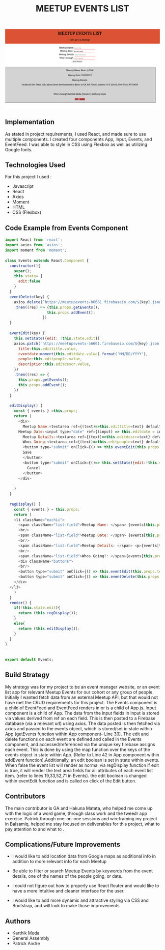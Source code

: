 
# <center> MEETUP EVENTS LIST </center>
<br>

![Screen Shot of the website/app](src/Meetup-Events.png)


## Implementation
As stated in project requirements, I used React, and made sure to use multiple components. I created four components App, Input, Events, and EventFeed. I was able to style in CSS using Flexbox as well as utilizing Google fonts.


## Technologies Used

For this project I used :
- Javascript
- React
- Axios
- Moment
- HTML
- CSS (Flexbox)



## Code Example from Events Component

```javascript
import React from 'react';
import axios from 'axios';
import moment from 'moment';

class Events extends React.Component {
  constructor(){
    super();
    this.state= {
      edit:false
    }
  }
  eventDelete(key) {
    axios.delete(`https://meetupevents-b6661.firebaseio.com/${key}.json`)
    .then((res) => {this.props.getEvents();
                   this.props.addEvent();
                 })
  }

  eventEdit(key) {
    this.setState({edit: !this.state.edit})
    axios.patch(`https://meetupevents-b6661.firebaseio.com/${key}.json`, {
      title:this.edittitle.value,
      eventdate:moment(this.editdate.value).format('MM/DD/YYYY'),
      people:this.editpeople.value,
      description:this.editdescr.value,
    })
    .then((res) => {
      this.props.getEvents();
      this.props.addEvent();
    })
  }

  editDisplay() {
    const { events } =this.props;
    return (
      <div>
        Meetup Name:<textarea ref={(text)=>this.edittitle=text} defaultValue={events[this.props.toShow].title} className="edit-field" /><br/>
      Meetup Date:<input type="date" ref={(input) => this.editdate = input} defaultValue={events[this.props.toShow].eventdate} className="event-input" /><br/>
        Meetup Details:<textarea ref={(text)=>this.editdescr=text} defaultValue={events[this.props.toShow].description} className="edit-field" /><br/>
        Whos Going:<textarea ref={(text)=>this.editpeople=text} defaultValue={events[this.props.toShow].people} className="edit-field" /><br/>
        <button type="submit" onClick={() => this.eventEdit(this.props.toShow)} className="clean">
        Save
        </button>
        <button type="submit" onClick={()=> this.setState({edit:!this.state.edit})}>
          Cancel
        </button>
      </div>

    )
  }

  regDisplay() {
    const { events } = this.props;
    return (
    <li className="eachLi">
      <span className="list-field">Meetup Name: </span> {events[this.props.toShow].title}<br/>
      <br/>
      <span className="list-field">Meetup Date: </span> {events[this.props.toShow].eventdate}<br/>
      <br/>
      <span className="list-field">Meetup Details: </span> <p>{events[this.props.toShow].description}</p><br/>
      <br/>
      <span className="list-field">Whos Going?: </span>{events[this.props.toShow].people}<br/>
      <div className="buttons">
      <br/>
      <button type="submit" onClick={() => this.eventEdit(this.props.toShow)} className="clean">Edit</button>
      <button type="submit" onClick={() => this.eventDelete(this.props.toShow)} className="clean">Delete</button>
    </div>
  </li>
    )
  }
  render() {
    if(!this.state.edit){
      return (this.regDisplay());
    }
    else{
      return (this.editDisplay());
    }
  }
}


export default Events;


```

## Build Strategy

My strategy was for my project to be an event manager website, or an event list app for relevant Meetup Events for our cohort or any group of people. Initially I wanted fetch data from an external Meetup API, but that would not have met the CRUD requirements for this project. The Events component is a child of EventFeed and EventFeed renders in or is a child of App.js. Input component is a child of App. The data from the input fields in Input is stored via values derived from ref on each field. This is then posted to a Firebase database (via a relevant url) using axios. The data posted is then fetched via axios and passed to the events object, which is stored/set in state within App (getEvents function within App component- Line 30). The edit and delete functions on each event are defined and called in the Events component, and accessed/referenced via the unique key firebase  assigns each event. This is done by using the map function over the keys of the events object in state within App. (Refer to Line 42 in App component within addEvent function).Additionally, an edit boolean is set in state within events. When false the event list will render as normal via regDisplay function  if edit is true, it will render the text area fields for all attributes of each event list item. (refer to lines 19,33,52,71 in Events). the edit boolean is changed within eventEdit function and is called on click of the Edit button.



## Contributors
The main contributor is GA and Hakuna Matata, who helped me come up with the logic of a word game, through class work and the tweedr app exercise. Patrick through one-on-one sessions and wireframing my project in Balsamiq, helped me stay focused on deliverables for this project, what to pay attention to and what to .

## Complications/Future Improvements

- I would like to add location data from Google maps as additional info in addition to more relevant info for each Meetup

- Be able to filter or search Meetup Events by keywords from the event details, one of the names of the people going, or date.

- I could not figure out how to properly use React Router and would like to have a more intuitive and cleaner interface for the user.

- I would like to add more dynamic and attractive styling via CSS and Bootstrap, and will look to make those improvements


## Authors

- Karthik Meda
- General Assembly
- Patrick Andre
